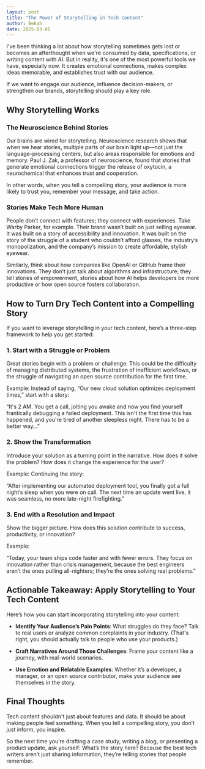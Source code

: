 ```yaml
---
layout: post
title: "The Power of Storytelling in Tech Content"
author: Bekah
date: 2025-03-05
---
```


I've been thinking a lot about how storytelling sometimes gets lost or becomes an afterthought when we're consumed by data, specifications, or writing content with AI. But in reality, it's one of the most powerful tools we have, especially now. It creates emotional connections, makes complex ideas memorable, and establishes trust with our audience.

If we want to engage our audience, influence decision-makers, or strengthen our brands, storytelling should play a key role.

## Why Storytelling Works

### The Neuroscience Behind Stories

Our brains are wired for storytelling. Neuroscience research shows that when we hear stories, multiple parts of our brain light up—not just the language-processing centers, but also areas responsible for emotions and memory. Paul J. Zak, a professor of neuroscience, found that stories that generate emotional connections trigger the release of oxytocin, a neurochemical that enhances trust and cooperation.

In other words, when you tell a compelling story, your audience is more likely to trust you, remember your message, and take action.

### Stories Make Tech More Human 

People don’t connect with features; they connect with experiences. Take Warby Parker, for example. Their brand wasn’t built on just selling eyewear. It was built on a story of accessibility and innovation. It was built on the story of the struggle of a student who couldn’t afford glasses, the industry’s monopolization, and the company’s mission to create affordable, stylish eyewear.

Similarly, think about how companies like OpenAI or GitHub frame their innovations. They don’t just talk about algorithms and infrastructure; they tell stories of empowerment, stories about how AI helps developers be more productive or how open source fosters collaboration.

## How to Turn Dry Tech Content into a Compelling Story

If you want to leverage storytelling in your tech content, here’s a three-step framework to help you get started:

### 1. Start with a Struggle or Problem

Great stories begin with a problem or challenge. This could be the difficulty of managing distributed systems, the frustration of inefficient workflows, or the struggle of navigating an open source contribution for the first time.

Example: Instead of saying, “Our new cloud solution optimizes deployment times,” start with a story:

“It's 2 AM. You get a call, jolting you awake and now you find yourself frantically debugging a failed deployment. This isn't the first time this has happened, and you're tired of another sleepless night. There has to be a better way…”

### 2. Show the Transformation

Introduce your solution as a turning point in the narrative. How does it solve the problem? How does it change the experience for the user?

Example: Continuing the story:

“After implementing our automated deployment tool, you finally got a full night’s sleep when you were on call. The next time an update went live, it was seamless, no more late-night firefighting.”

### 3. End with a Resolution and Impact

Show the bigger picture. How does this solution contribute to success, productivity, or innovation?

Example:

“Today, your team ships code faster and with fewer errors. They focus on innovation rather than crisis management, because the best engineers aren’t the ones pulling all-nighters; they’re the ones solving real problems.”

## Actionable Takeaway: Apply Storytelling to Your Tech Content

Here’s how you can start incorporating storytelling into your content:

- **Identify Your Audience’s Pain Points**: What struggles do they face? Talk to real users or analyze common complaints in your industry. (That's right, you should actually talk to people who use your products.)

-  **Craft Narratives Around Those Challenges**: Frame your content like a journey, with real-world scenarios.

-  **Use Emotion and Relatable Examples**: Whether it’s a developer, a manager, or an open source contributor, make your audience see themselves in the story.

## Final Thoughts

Tech content shouldn't just about features and data. It should be about making people feel something. When you tell a compelling story, you don’t just inform, you inspire.

So the next time you’re drafting a case study, writing a blog, or presenting a product update, ask yourself: What’s the story here? Because the best tech writers aren’t just sharing information, they’re telling stories that people remember.

